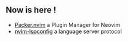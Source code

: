 ## Now is here !

- [Packer.nvim](https://github.com/wbthomason/packer.nvim) a Plugin Manager for Neovim 
- [nvim-lspconfig](https://github.com/neovim/nvim-lspconfig) a language server protocol 

